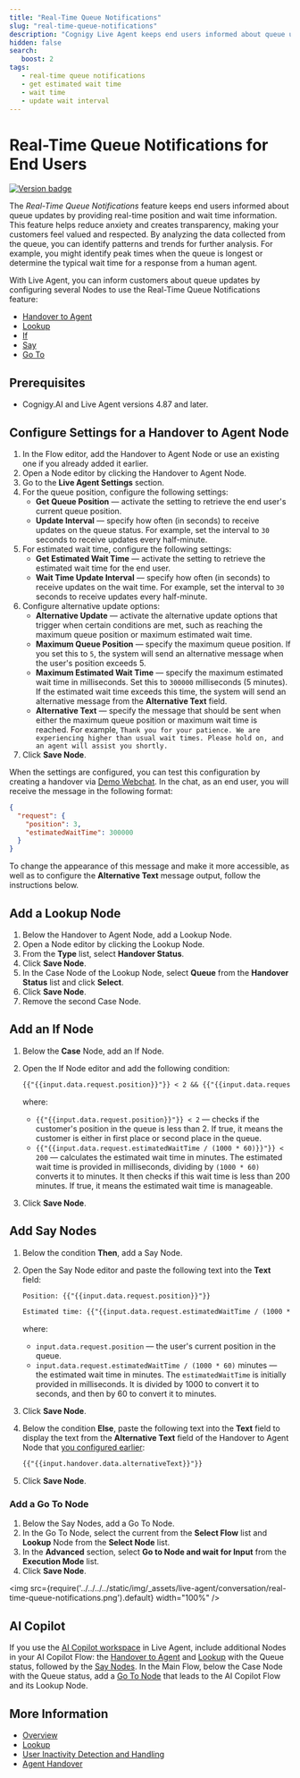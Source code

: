 ```yaml
---
title: "Real-Time Queue Notifications"
slug: "real-time-queue-notifications"
description: "Cognigy Live Agent keeps end users informed about queue updates by providing real-time position and wait time information."
hidden: false
search:
   boost: 2
tags:
   - real-time queue notifications
   - get estimated wait time
   - wait time
   - update wait interval
---
```


# Real-Time Queue Notifications for End Users

<a href="Added"><img src="https://img.shields.io/badge/Added_in-v4.87-blue" alt="Version badge" /></a>

The _Real-Time Queue Notifications_ feature keeps end users informed about queue updates by providing real-time position and wait time information. 
This feature helps reduce anxiety and creates transparency, making your customers feel valued and respected. By analyzing the data collected from the queue, you can identify patterns and trends for further analysis.
For example, you might identify peak times when the queue is longest or determine the typical wait time for a response from a human agent.

With Live Agent, you can inform customers about queue updates by configuring several Nodes to use the Real-Time Queue Notifications feature:

- [Handover to Agent](#configure-settings-for-a-handover-to-agent-node) 
- [Lookup](#add-a-lookup-node)
- [If](#add-an-if-node)
- [Say](#add-say-nodes)
- [Go To](#add-a-go-to-node)

## Prerequisites

- Cognigy.AI and Live Agent versions 4.87 and later.

## Configure Settings for a Handover to Agent Node

1. In the Flow editor, add the Handover to Agent Node or use an existing one if you already added it earlier. 
2. Open a Node editor by clicking the Handover to Agent Node.
3. Go to the **Live Agent Settings** section.
4. For the queue position, configure the following settings:
    - **Get Queue Position** — activate the setting to retrieve the end user's current queue position.
    - **Update Interval** — specify how often (in seconds) to receive updates on the queue status. For example, set the interval to `30` seconds to receive updates every half-minute.
5. For estimated wait time, configure the following settings:
    - **Get Estimated Wait Time** — activate the setting to retrieve the estimated wait time for the end user.
    - **Wait Time Update Interval** — specify how often (in seconds) to receive updates on the wait time. For example, set the interval to `30` seconds to receive updates every half-minute.
6. Configure alternative update options:
    - **Alternative Update** — activate the alternative update options that trigger when certain conditions are met, such as reaching the maximum queue position or maximum estimated wait time.
    - **Maximum Queue Position** — specify the maximum queue position. If you set this to `5`, the system will send an alternative message when the user's position exceeds 5.
    - **Maximum Estimated Wait Time** — specify the maximum estimated wait time in milliseconds. Set this to `300000` milliseconds (5 minutes). If the estimated wait time exceeds this time, the system will send an alternative message from the **Alternative Text** field.
    - **Alternative Text** — specify the message that should be sent when either the maximum queue position or maximum wait time is reached. For example, `Thank you for your patience. We are experiencing higher than usual wait times. Please hold on, and an agent will assist you shortly.`
7. Click **Save Node**.

When the settings are configured, you can test this configuration by creating a handover via [Demo Webchat](../../../webchat/demo.md).
In the chat, as an end user, you will receive the message in the following format:

```json
{
  "request": {
    "position": 3,
    "estimatedWaitTime": 300000
  }
}
```

To change the appearance of this message and make it more accessible, as well as to configure the **Alternative Text** message output, follow the instructions below.

## Add a Lookup Node

1. Below the Handover to Agent Node, add a Lookup Node. 
2. Open a Node editor by clicking the Lookup Node.
3. From the **Type** list, select **Handover Status**.
4. Click **Save Node**.
5. In the Case Node of the Lookup Node, select **Queue** from the **Handover Status** list and click **Select**.
6. Click **Save Node**.
7. Remove the second Case Node.

## Add an If Node

1. Below the **Case** Node, add an If Node.
2. Open the If Node editor and add the following condition:

    ```txt
    {{"{{input.data.request.position}}"}} < 2 && {{"{{input.data.request.estimatedWaitTime / (1000 * 60)}}"}} < 200
    ```
   
    where:

    - `{{"{{input.data.request.position}}"}} < 2` — checks if the customer's position in the queue is less than 2. If true, it means the customer is either in first place or second place in the queue.
    - `{{"{{input.data.request.estimatedWaitTime / (1000 * 60)}}"}} < 200` — calculates the estimated wait time in minutes. The estimated wait time is provided in milliseconds, dividing by `(1000 * 60)` converts it to minutes.
    It then checks if this wait time is less than 200 minutes. If true, it means the estimated wait time is manageable.
  
3. Click **Save Node**.

## Add Say Nodes

1. Below the condition **Then**, add a Say Node.
2. Open the Say Node editor and paste the following text into the **Text** field:
   
    ```txt
    Position: {{"{{input.data.request.position}}"}}

    Estimated time: {{"{{input.data.request.estimatedWaitTime / (1000 * 60)}}"}} minutes
    ```
   
    where:

    - `input.data.request.position` — the user's current position in the queue.
    - `input.data.request.estimatedWaitTime / (1000 * 60)` minutes — the estimated wait time in minutes. The `estimatedWaitTime` is initially provided in milliseconds. It is divided by 1000 to convert it to seconds, and then by 60 to convert it to minutes.

3. Click **Save Node**.
4. Below the condition **Else**, paste the following text into the **Text** field to display the text from the **Alternative Text** field of the Handover to Agent Node that [you configured earlier](#configure-settings-for-a-handover-to-agent-node):  

    ```txt  
    {{"{{input.handover.data.alternativeText}}"}}
    ```
5. Click **Save Node**.

### Add a Go To Node

1. Below the Say Nodes, add a Go To Node.
2. In the Go To Node, select the current from the **Select Flow** list and **Lookup** Node from the **Select Node** list.
3. In the **Advanced** section, select **Go to Node and wait for Input** from the **Execution Mode** list. 
4. Click **Save Node**.

<img src={require('../../../../static/img/_assets/live-agent/conversation/real-time-queue-notifications.png').default} width="100%" />

## AI Copilot

If you use the [AI Copilot workspace](../../assistants/ai-copilot.md) in Live Agent, include additional Nodes in your AI Copilot Flow: the [Handover to Agent](#configure-settings-for-a-handover-to-agent-node) and [Lookup](#add-a-lookup-node) with the Queue status, followed by the [Say Nodes](#add-say-nodes).
In the Main Flow, below the Case Node with the Queue status,
add a [Go To Node](../../../ai/build/node-reference/logic/go-to.md) that leads to the AI Copilot Flow and its Lookup Node.

## More Information

- [Overview](overview.md)
- [Lookup](../../../ai/build/node-reference/logic/lookup.md)
- [User Inactivity Detection and Handling](../../../ai/escalate/user-inactivity-detection.md)
- [Agent Handover](../../../ai/build/node-reference/service/handover-to-agent.md)